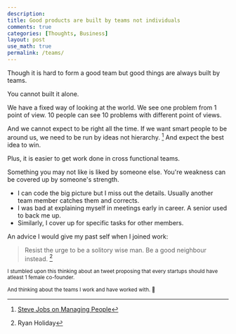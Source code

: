 ```yaml
---
description: 
title: Good products are built by teams not individuals
comments: true
categories: [Thoughts, Business]
layout: post
use_math: true
permalink: /teams/
---
```


Though it is hard to form a good team but good things are always built by teams.

You cannot built it alone.

We have a fixed way of looking at the world. We see one problem from 1 point of view. 10 people can see 10 problems with different point of views.

And we cannot expect to be right all the time. If we want smart people to be around us, we need to be run by ideas not hierarchy. [^1] And expect the best idea to win.

Plus, it is easier to get work done in cross functional teams.

Something you may not like is liked by someone else. You're weakness can be covered up by someone's strength.
- I can code the big picture but I miss out the details. Usually another team member catches them and corrects.
- I was bad at explaining myself in meetings early in career. A senior used to back me up.
- Similarly, I cover up for specific tasks for other members.

An advice I would give my past self when I joined work:
> Resist the urge to be a solitory wise man. Be a good neighbour instead. [^2]


<sup>I stumbled upon this thinking about an tweet proposing that every startups should have atleast 1 female co-founder.</sup>

<sup>And thinking about the teams I work and have worked with. 🙂</sup>

[^1]: [Steve Jobs on Managing People](https://www.youtube.com/watch?v=f60dheI4ARg)
[^2]: Ryan Holiday